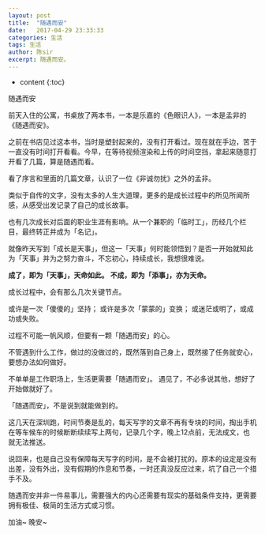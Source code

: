 ```yaml
---
layout: post
title:  "随遇而安"
date:   2017-04-29 23:33:33
categories: 生活
tags: 生活
author: 陈sir
excerpt: 随遇而安。
---
```

* content
{:toc}

随遇而安

前天入住的公寓，书桌放了两本书，一本是乐嘉的《色眼识人》，一本是孟非的《随遇而安》。

之前在书店见过这本书，当时是塑封起来的，没有打开看过。现在就在手边，苦于一直没有时间打开看看。今早，在等待视频渲染和上传的时间空挡，拿起来随意打开看了几篇，算是随遇而看。

看了序言和里面的几篇文章，认识了一位《非诚勿扰》之外的孟非。

类似于自传的文字，没有太多的人生大道理，更多的是成长过程中的所见所闻所感，从感受出发记录了自己的成长故事。

也有几次成长对后面的职业生涯有影响。从一个兼职的「临时工」，历经几个栏目，最终转正并成为「名记」。

就像昨天写到「成长是天事」，但这一「天事」何时能领悟到？是否一开始就知此为「天事」并为之努力奋斗，不忘初心，持续成长，我想很难说。

**成了，即为「天事」，天命如此。**
**不成，即为「添事」，亦为天命。**

成长过程中，会有那么几次关键节点。

或许是一次「傻傻的」坚持；
或许是多次「蒙蒙的」变换；
或迷茫或明了，或成功或失败。

过程不可能一帆风顺，但要有一颗「随遇而安」的心。

不管遇到什么工作，做过的没做过的，既然落到自己身上，既然接了任务就安心，要想办法如何做好。

不单单是工作职场上，生活更需要「随遇而安」。
遇见了，不必多说其他，想好了开始做就好了。

「随遇而安」，不是说到就能做到的。

这几天在深圳跑，时间节奏是乱的，每天写字的文章不再有专块的时间，掏出手机在等车候车的时候断断续续写上两句，记录几个字，晚上12点前，无法成文，也就无法推送。

说回来，也是自己没有保障每天写字的时间，是不会被打扰的。原本的设定是没有出差，没有外出，没有假期的作息和节奏，一时还真没反应过来，坑了自己一个措手不及。

随遇而安并非一件易事儿，需要强大的内心还需要有现实的基础条件支持，更需要拥有极佳、极简的生活方式或习惯。

加油~
晚安~

